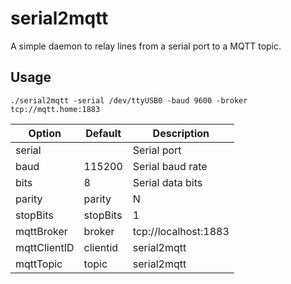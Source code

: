 # serial2mqtt

A simple daemon to relay lines from a serial port to a MQTT topic.

## Usage
	
```
./serial2mqtt -serial /dev/ttyUSB0 -baud 9600 -broker tcp://mqtt.home:1883
```

| Option | Default | Description |
| --- | --- | --- |
| serial |  | Serial port |
| baud | 115200 | Serial baud rate |
| bits | 8 | Serial data bits |
| parity | parity | N | Serial parity |
| stopBits | stopBits | 1 | Serial stop bits |
| mqttBroker | broker | tcp://localhost:1883 | MQTT Broker connext string |
| mqttClientID | clientid | serial2mqtt | MQTT client ID |
| mqttTopic | topic | serial2mqtt | MQTT topic to publish lines on |
